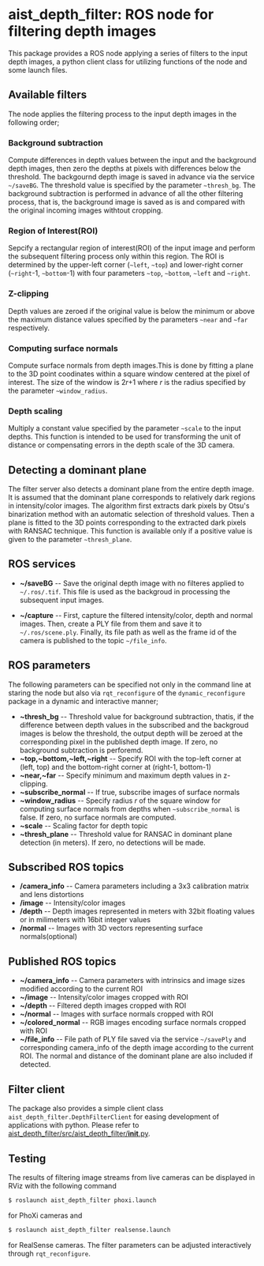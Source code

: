 aist_depth_filter: ROS node for filtering depth images
==================================================

This package provides a ROS node applying a series of filters to the input depth images, a python client class for utilizing functions of the node and some launch files.

## Available filters

The node applies the filtering process to the input depth images in the following order;

### Background subtraction

Compute differences in depth values between the input and the background depth images, then zero the depths at pixels with differences below the threshold. The backgournd depth image is saved in advance via the service `~/saveBG`. The threshold value is specified by the parameter `~thresh_bg`. The background subtraction is performed in advance of all the other filtering process, that is, the background image is saved as is and compared with the original incoming images withtout cropping.

### Region of Interest(ROI)

Sepcify a rectangular region of interest(ROI) of the input image and perform the subsequent filtering process only within this region. The ROI is determined by the upper-left corner (`~left`, `~top`) and lower-right corner (`~right`-1, `~bottom`-1) with four parameters `~top`, `~bottom`, `~left` and `~right`.

### Z-clipping

Depth values are zeroed if the original value is below the minimum or above the maximum distance values specified by the parameters `~near` and `~far` respectively.

### Computing surface normals

Compute surface normals from depth images.This is done by fitting a plane to the 3D point coodinates within a square window centered at the pixel of interest. The size of the window is 2*r*+1 where *r* is the radius specified by the parameter `~window_radius`.

### Depth scaling

Multiply a constant value specified by the parameter `~scale` to the input depths. This function is intended to be used for transforming the unit of distance or compensating errors in the depth scale of the 3D camera.

## Detecting a dominant plane

The filter server also detects a dominant plane from the entire depth image. It is assumed that the dominant plane corresponds to relatively dark regions in intensity/color images. The algorithm first extracts dark pixels by Otsu's binarization method with an automatic selection of threshold values. Then a plane is fitted to the 3D points corresponding to the extracted dark pixels with RANSAC technique. This function is available only if a positive value is given to the parameter `~thresh_plane`.

## ROS services

- **~/saveBG** -- Save the original depth image with no filteres applied to `~/.ros/.tif`. This file is used as the backgroud in processing the subsequent input images.

- **~/capture** -- First, capture the filtered intensity/color, depth and normal images. Then, create a PLY file from them and save it to `~/.ros/scene.ply`. Finally, its file path as well as the frame id of the camera is published to the topic `~/file_info`.

## ROS parameters

The following parameters can be specified not only in the command line at staring the node but also via `rqt_reconfigure` of the `dynamic_reconfigure` package in a dynamic and interactive manner;

- **~thresh_bg** -- Threshold value for background subtraction, thatis, if the difference between depth values in the subscribed and the backgroud images is below the threshold, the output depth will be zeroed at the corresponding pixel in the published depth image. If zero, no background subtraction is perforemd.
- **~top,~bottom,~left,~right** -- Specify ROI with the top-left corner at (left, top) and the bottom-right corner at (right-1, bottom-1)
- **~near,~far** -- Specify minimum and maximum depth values in z-clipping.
- **~subscribe_normal** -- If true, subscribe images of surface normals
- **~window_radius** -- Specify radius *r* of the square window for computing surface normals from depths when `~subscribe_normal` is false. If zero, no surface normals are computed.
- **~scale** -- Scaling factor for depth topic
- **~thresh_plane** -- Threshold value for RANSAC in dominant plane detection (in meters). If zero, no detections will be made.

## Subscribed ROS topics

- **/camera_info** -- Camera parameters including a 3x3 calibration matrix and lens distortions
- **/image** -- Intensity/color images
- **/depth** -- Depth images represented in meters with 32bit floating values or in milimeters with 16bit integer values
- **/normal** -- Images with 3D vectors representing surface normals(optional)

## Published ROS topics

- **~/camera_info** -- Camera parameters with intrinsics and image sizes modified according to the current ROI
- **~/image** -- Intensity/color images cropped with ROI
- **~/depth** -- Filtered depth images cropped with ROI
- **~/normal** -- Images with surface normals cropped with ROI
- **~/colored_normal** -- RGB images encoding surface normals cropped with ROI
- **~/file_info** -- File path of PLY file saved via the service `~/savePly` and corresponding camera_info of the depth image according to the current ROI. The normal and distance of the dominant plane are also included if detected.


## Filter client

The package also provides a simple client class `aist_depth_filter.DepthFilterClient` for easing development of applications with python. Please refer to [aist_depth_filter/src/aist_depth_filter/__init__.py](file:///./src/aist_depth_filter/__init__.py).


## Testing

The results of filtering image streams from live cameras can be displayed in RViz with the following command
```bash
$ roslaunch aist_depth_filter phoxi.launch
```
for PhoXi cameras and
```bash
$ roslaunch aist_depth_filter realsense.launch
```
for RealSense cameras. The filter parameters can be adjusted interactively through `rqt_reconfigure`.